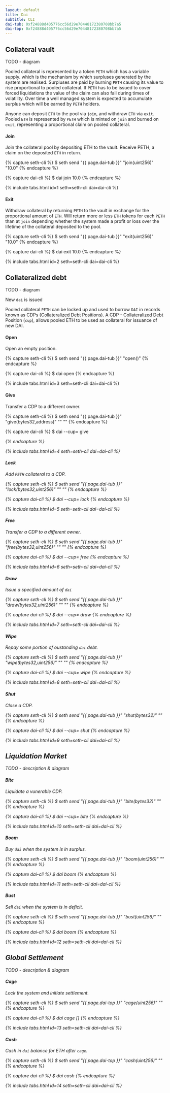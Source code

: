 ```yaml
---
layout: default
title: Dai
subtitle: CLI
dai-tub: 0xf24888d405776cc56d29e70448172380708bb7a5
dai-top: 0xf24888d405776cc56d29e70448172380708bb7a5
---
```


## Collateral vault

TODO - diagram

Pooled collateral is represented by a token `PETH` which has a variable supply. which is the mechanism by which surpluses generated by the system are realised. Surpluses are paid by burning `PETH` causing its value to rise proportional to pooled collateral. If `PETH` has to be issued to cover forced liquidations the value of the claim can also fall during times of volatility. Over time a well managed system is expected to accumulate surplus which will be earned by `PETH` holders.

Anyone can deposit `ETH` to the pool via `join`, and withdraw `ETH` via `exit`. Pooled `ETH` is represented by `PETH` which is minted on `join` and burned on `exit`, representing a proportional claim on pooled collateral.

#### Join

Join the collateral pool by depositing ETH to the vault. Receive PETH, a claim on the deposited `ETH` in return.

{% capture seth-cli %}
  $ seth send "{{ page.dai-tub }}" "join(uint256)" "10.0"
{% endcapture %}

{% capture dai-cli %}
  $ dai join 10.0
{% endcapture %}

{% include tabs.html id=1 seth=seth-cli dai=dai-cli %}

#### Exit

Withdraw collateral by returning `PETH` to the vault in exchange for the proportional amount of `ETH`. Will return more or less `ETH` tokens for each `PETH` than at `join` depending whether the system made a profit or loss over the lifetime of the collateral deposited to the pool.

{% capture seth-cli %}
  $ seth send "{{ page.dai-tub }}" "exit(uint256)" "10.0"
{% endcapture %}

{% capture dai-cli %}
  $ dai exit 10.0
{% endcapture %}

{% include tabs.html id=2 seth=seth-cli dai=dai-cli %}

## Collateralized debt

TODO - diagram

New `dai` is issued

Pooled collateral `PETH` can be locked up and used to borrow `DAI` in records known as CDPs (Collateralized Debt Positions). A CDP - Collateralized Debt Position (`cup`), allows pooled ETH to be used as collateral for issuance of new DAI.

#### Open

Open an empty position.

{% capture seth-cli %}
  $ seth send "{{ page.dai-tub }}" "open()"
{% endcapture %}

{% capture dai-cli %}
  $ dai open
{% endcapture %}

{% include tabs.html id=3 seth=seth-cli dai=dai-cli %}

#### Give

Transfer a CDP to a different owner.

{% capture seth-cli %}
  $ seth send "{{ page.dai-tub }}" "give(bytes32,address)" "<cup-id>" "<new-owner-address>"
{% endcapture %}

{% capture dai-cli %}
  $ dai --cup=<id> give <address>
{% endcapture %}

{% include tabs.html id=4 seth=seth-cli dai=dai-cli %}

#### Lock

Add `PETH` collateral to a CDP.

{% capture seth-cli %}
  $ seth send "{{ page.dai-tub }}" "lock(bytes32,uint256)" "<cup-id>" "<amount-in-skr>"
{% endcapture %}

{% capture dai-cli %}
  $ dai --cup=<id> lock <amount-in-skr>
{% endcapture %}

{% include tabs.html id=5 seth=seth-cli dai=dai-cli %}

#### Free

Transfer a CDP to a different owner.

{% capture seth-cli %}
  $ seth send "{{ page.dai-tub }}" "free(bytes32,uint256)" "<cup-id>" "<amount-in-skr>"
{% endcapture %}

{% capture dai-cli %}
  $ dai --cup=<id> free <amount-in-skr>
{% endcapture %}

{% include tabs.html id=6 seth=seth-cli dai=dai-cli %}

#### Draw

Issue a specified amount of `dai`

{% capture seth-cli %}
  $ seth send "{{ page.dai-tub }}" "draw(bytes32,uint256)" "<cup-id>" "<amount-in-dai>"
{% endcapture %}

{% capture dai-cli %}
  $ dai --cup=<id> draw <amount-in-dai>
{% endcapture %}

{% include tabs.html id=7 seth=seth-cli dai=dai-cli %}

#### Wipe

Repay some portion of oustanding `dai` debt.

{% capture seth-cli %}
  $ seth send "{{ page.dai-tub }}" "wipe(bytes32,uint256)" "<cup-id>" "<amount-in-dai>"
{% endcapture %}

{% capture dai-cli %}
  $ dai --cup=<id> wipe <amount-in-dai>
{% endcapture %}

{% include tabs.html id=8 seth=seth-cli dai=dai-cli %}

#### Shut

Close a CDP.

{% capture seth-cli %}
  $ seth send "{{ page.dai-tub }}" "shut(bytes32)" "<cup-id>"
{% endcapture %}

{% capture dai-cli %}
  $ dai --cup=<id> shut
{% endcapture %}

{% include tabs.html id=9 seth=seth-cli dai=dai-cli %}

## Liquidation Market

TODO - description & diagram

#### Bite

Liquidate a vunerable CDP.

{% capture seth-cli %}
  $ seth send "{{ page.dai-tub }}" "bite(bytes32)" "<cup-id>"
{% endcapture %}

{% capture dai-cli %}
  $ dai --cup=<id> bite
{% endcapture %}

{% include tabs.html id=10 seth=seth-cli dai=dai-cli %}

#### Boom

Buy `dai` when the system is in surplus.

{% capture seth-cli %}
  $ seth send "{{ page.dai-tub }}" "boom(uint256)" "<amount-in-skr>"
{% endcapture %}

{% capture dai-cli %}
  $ dai boom <amount-in-skr>
{% endcapture %}

{% include tabs.html id=11 seth=seth-cli dai=dai-cli %}

#### Bust

Sell `dai` when the system is in deficit.

{% capture seth-cli %}
  $ seth send "{{ page.dai-tub }}" "bust(uint256)" "<amount-in-skr>"
{% endcapture %}

{% capture dai-cli %}
  $ dai boom <amount-in-skr>
{% endcapture %}

{% include tabs.html id=12 seth=seth-cli dai=dai-cli %}

## Global Settlement

TODO - description & diagram

#### Cage

Lock the system and initiate settlement.

{% capture seth-cli %}
  $ seth send "{{ page.dai-top }}" "cage(uint256)" "<final-price>"
{% endcapture %}

{% capture dai-cli %}
  $ dai cage [<final-price>]
{% endcapture %}

{% include tabs.html id=13 seth=seth-cli dai=dai-cli %}

#### Cash

Cash in `dai` balance for ETH after `cage`.

{% capture seth-cli %}
  $ seth send "{{ page.dai-top }}" "cash(uint256)" "<dai-balance>"
{% endcapture %}

{% capture dai-cli %}
  $ dai cash
{% endcapture %}

{% include tabs.html id=14 seth=seth-cli dai=dai-cli %}
